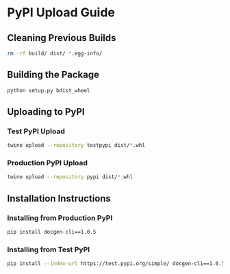 # PyPI Upload Guide

## Cleaning Previous Builds

```bash
rm -rf build/ dist/ *.egg-info/
```

## Building the Package

```bash
python setup.py bdist_wheel
```

## Uploading to PyPI

### Test PyPI Upload
```bash
twine upload --repository testpypi dist/*.whl
```

### Production PyPI Upload
```bash
twine upload --repository pypi dist/*.whl
```

## Installation Instructions

### Installing from Production PyPI
```bash
pip install docgen-cli==1.0.5
```

### Installing from Test PyPI
```bash
pip install --index-url https://test.pypi.org/simple/ docgen-cli==1.0.5
```

